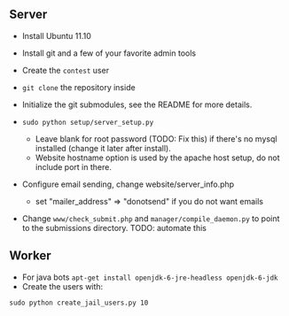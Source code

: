## Server

* Install Ubuntu 11.10
* Install git and a few of your favorite admin tools
* Create the `contest` user
* `git clone` the repository inside
* Initialize the git submodules, see the README for more details.
* `sudo python setup/server_setup.py`

    * Leave blank for root password (TODO: Fix this) if there's no mysql installed (change it later after install).
    * Website hostname option is used by the apache host setup, do not include port in there.
    
* Configure email sending, change website/server_info.php

    * set "mailer_address" => "donotsend" if you do not want emails
    
* Change `www/check_submit.php` and `manager/compile_daemon.py` to point to the submissions directory. TODO: automate this

## Worker

* For java bots `apt-get install openjdk-6-jre-headless openjdk-6-jdk`
* Create the users with:

`sudo python create_jail_users.py 10`